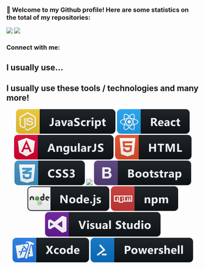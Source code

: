 <!-- <h1 align="center">Hi 👋, I'm Alfonso</h1>
<h3 align="center">A passionate full stack developer developer from Spain</h3> -->

### 👋 Welcome to my Github profile! Here are some statistics on the total of my repositories:

<img src="https://github-readme-stats.vercel.app/api?username=Alfonsodela&show_icons=true&title_color=ffffff&icon_color=ff0000&text_color=ffffff&bg_color=000000"/>
<img src="https://github-readme-stats.vercel.app/api/top-langs/?username=Alfonsodela&layout=compact&show_icons=true&title_color=ffffff&icon_color=ff0000&text_color=ffffff&bg_color=000000"/>

<h3 align="left">Connect with me:</h3>

## I usually use...

## I usually use these tools / technologies and many more!

<p align="center"> 
  <img src="https://github.com/MikeCodesDotNET/ColoredBadges/blob/master/svg/dev/languages/js.svg" />
  <img src="https://github.com/MikeCodesDotNET/ColoredBadges/blob/master/svg/dev/frameworks/react.svg" />
  <img src="https://github.com/MikeCodesDotNET/ColoredBadges/blob/master/svg/dev/frameworks/angular.svg" />
  <img src="https://github.com/MikeCodesDotNET/ColoredBadges/blob/master/svg/dev/languages/html.svg" />
  <img src="https://github.com/MikeCodesDotNET/ColoredBadges/blob/master/svg/dev/languages/css3.svg" />
  <img src="https://github.com/MikeCodesDotNET/ColoredBadges/blob/master/png/dev/languages/sass.png" />
  <img src="https://github.com/MikeCodesDotNET/ColoredBadges/blob/master/svg/dev/frameworks/bootstrap.svg" />
  <img src="https://github.com/MikeCodesDotNET/ColoredBadges/blob/master/svg/dev/frameworks/nodejs.svg" />
  <img src="https://github.com/MikeCodesDotNET/ColoredBadges/blob/master/svg/dev/services/npm.svg" />
  <img src="https://github.com/MikeCodesDotNET/ColoredBadges/blob/master/svg/dev/tools/visualstudio.svg" />
  <img src="https://github.com/MikeCodesDotNET/ColoredBadges/blob/master/svg/dev/tools/xcode.svg" />
  <img src="https://github.com/MikeCodesDotNET/ColoredBadges/blob/master/svg/dev/tools/powershell.svg" />
</p>

<!-- - 🔭 I’m currently working on [PetLof](https://github.com/Alfonsodela/petlof-front-prod)

- 🌱 I’m currently learning **React and Angular**

- 👨‍💻 All of my projects are available at [https://github.com/Alfonsodela](https://github.com/Alfonsodela)

- 💬 Ask me about **HTML, CSS, JS**

- 📫 How to reach me **alfonsodelamanzanara@gmail.com** -->

<!-- <h3 align="left">Connect with me:</h3> -->
<!-- <p align="left">
<a href="linkedin.com/in/alfonsodelamanzanara" target="blank"><img align="center" src="https://raw.githubusercontent.com/rahuldkjain/github-profile-readme-generator/master/src/images/icons/Social/linked-in-alt.svg" alt="https://www.linkedin.com/in/alfonsodelamanzanara/" height="30" width="40" /></a>
</p>

<h3 align="left">Languages and Tools:</h3>
<p align="left"> <a href="https://angular.io" target="_blank" rel="noreferrer"> <img src="https://angular.io/assets/images/logos/angular/angular.svg" alt="angular" width="40" height="40"/> </a> <a href="https://getbootstrap.com" target="_blank" rel="noreferrer"> <img src="https://raw.githubusercontent.com/devicons/devicon/master/icons/bootstrap/bootstrap-plain-wordmark.svg" alt="bootstrap" width="40" height="40"/> </a> <a href="https://www.w3schools.com/css/" target="_blank" rel="noreferrer"> <img src="https://raw.githubusercontent.com/devicons/devicon/master/icons/css3/css3-original-wordmark.svg" alt="css3" width="40" height="40"/> </a> <a href="https://expressjs.com" target="_blank" rel="noreferrer"> <img src="https://raw.githubusercontent.com/devicons/devicon/master/icons/express/express-original-wordmark.svg" alt="express" width="40" height="40"/> </a> <a href="https://git-scm.com/" target="_blank" rel="noreferrer"> <img src="https://www.vectorlogo.zone/logos/git-scm/git-scm-icon.svg" alt="git" width="40" height="40"/> </a> <a href="https://heroku.com" target="_blank" rel="noreferrer"> <img src="https://www.vectorlogo.zone/logos/heroku/heroku-icon.svg" alt="heroku" width="40" height="40"/> </a> <a href="https://www.w3.org/html/" target="_blank" rel="noreferrer"> <img src="https://raw.githubusercontent.com/devicons/devicon/master/icons/html5/html5-original-wordmark.svg" alt="html5" width="40" height="40"/> </a> <a href="https://developer.mozilla.org/en-US/docs/Web/JavaScript" target="_blank" rel="noreferrer"> <img src="https://raw.githubusercontent.com/devicons/devicon/master/icons/javascript/javascript-original.svg" alt="javascript" width="40" height="40"/> </a> <a href="https://www.mongodb.com/" target="_blank" rel="noreferrer"> <img src="https://raw.githubusercontent.com/devicons/devicon/master/icons/mongodb/mongodb-original-wordmark.svg" alt="mongodb" width="40" height="40"/> </a> <a href="https://www.mysql.com/" target="_blank" rel="noreferrer"> <img src="https://raw.githubusercontent.com/devicons/devicon/master/icons/mysql/mysql-original-wordmark.svg" alt="mysql" width="40" height="40"/> </a> <a href="https://nodejs.org" target="_blank" rel="noreferrer"> <img src="https://raw.githubusercontent.com/devicons/devicon/master/icons/nodejs/nodejs-original-wordmark.svg" alt="nodejs" width="40" height="40"/> </a> <a href="https://www.php.net" target="_blank" rel="noreferrer"> <img src="https://raw.githubusercontent.com/devicons/devicon/master/icons/php/php-original.svg" alt="php" width="40" height="40"/> </a> <a href="https://postman.com" target="_blank" rel="noreferrer"> <img src="https://www.vectorlogo.zone/logos/getpostman/getpostman-icon.svg" alt="postman" width="40" height="40"/> </a> <a href="https://reactjs.org/" target="_blank" rel="noreferrer"> <img src="https://raw.githubusercontent.com/devicons/devicon/master/icons/react/react-original-wordmark.svg" alt="react" width="40" height="40"/> </a> <a href="https://symfony.com" target="_blank" rel="noreferrer"> <img src="https://symfony.com/logos/symfony_black_03.svg" alt="symfony" width="40" height="40"/> </a> <a href="https://www.typescriptlang.org/" target="_blank" rel="noreferrer"> <img src="https://raw.githubusercontent.com/devicons/devicon/master/icons/typescript/typescript-original.svg" alt="typescript" width="40" height="40"/> </a> </p> -->
